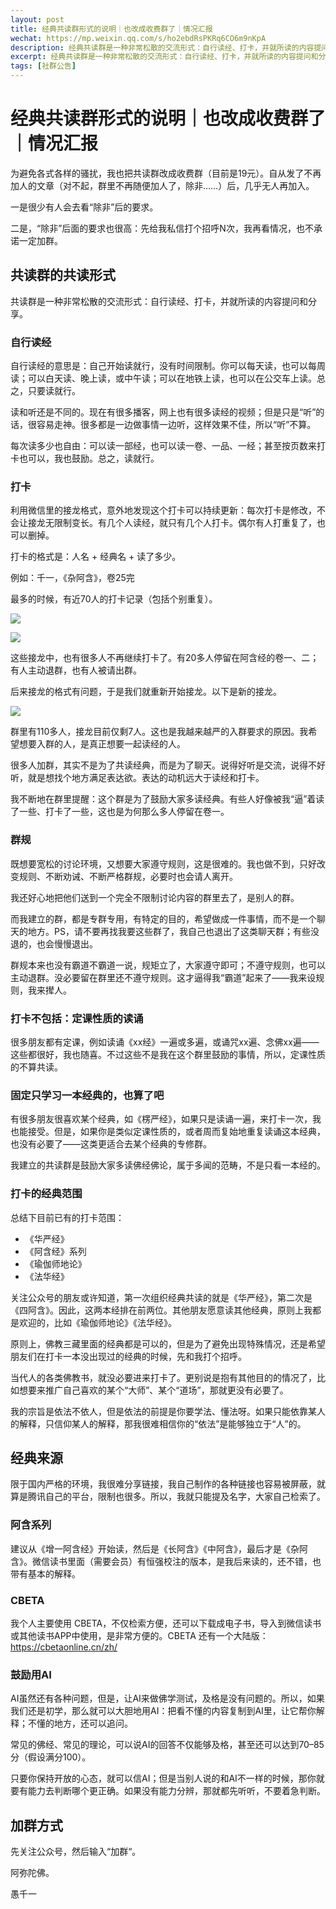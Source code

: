 ```yaml
---
layout: post
title: 经典共读群形式的说明｜也改成收费群了｜情况汇报
wechat: https://mp.weixin.qq.com/s/ho2ebdRsPKRq6CO6m9nKpA
description: 经典共读群是一种非常松散的交流形式：自行读经、打卡，并就所读的内容提问和分享。希望大家都能深入经藏，智慧如海。
excerpt: 经典共读群是一种非常松散的交流形式：自行读经、打卡，并就所读的内容提问和分享。希望大家都能深入经藏，智慧如海。
tags: [社群公告]
---
```


# 经典共读群形式的说明｜也改成收费群了｜情况汇报

为避免各式各样的骚扰，我也把共读群改成收费群（目前是19元）。自从发了不再加人的文章（对不起，群里不再随便加人了，除非……）后，几乎无人再加入。

一是很少有人会去看“除非”后的要求。

二是，“除非”后面的要求也很高：先给我私信打个招呼N次，我再看情况，也不承诺一定加群。

## 共读群的共读形式

共读群是一种非常松散的交流形式：自行读经、打卡，并就所读的内容提问和分享。

### 自行读经

自行读经的意思是：自己开始读就行，没有时间限制。你可以每天读，也可以每周读；可以白天读、晚上读，或中午读；可以在地铁上读，也可以在公交车上读。总之，只要读就行。

读和听还是不同的。现在有很多播客，网上也有很多读经的视频；但是只是“听”的话，很容易走神。很多都是一边做事情一边听，这样效果不佳，所以“听”不算。

每次读多少也自由：可以读一部经，也可以读一卷、一品、一经；甚至按页数来打卡也可以，我也鼓励。总之，读就行。

### 打卡

利用微信里的接龙格式，意外地发现这个打卡可以持续更新：每次打卡是修改，不会让接龙无限制变长。有几个人读经，就只有几个人打卡。偶尔有人打重复了，也可以删掉。

打卡的格式是：人名 + 经典名 + 读了多少。

例如：千一，《杂阿含》，卷25完

最多的时候，有近70人的打卡记录（包括个别重复）。

![](../images/2025-09-14-15-27-40.png)

![](../images/2025-09-14-15-28-49.png)

这些接龙中，也有很多人不再继续打卡了。有20多人停留在阿含经的卷一、二；有人主动退群，也有人被请出群。

后来接龙的格式有问题，于是我们就重新开始接龙。以下是新的接龙。

![](../images/2025-09-14-16-16-58.png)

群里有110多人，接龙目前仅剩7人。这也是我越来越严的入群要求的原因。我希望想要入群的人，是真正想要一起读经的人。

很多人加群，其实不是为了共读经典，而是为了聊天。说得好听是交流，说得不好听，就是想找个地方满足表达欲。表达的动机远大于读经和打卡。

我不断地在群里提醒：这个群是为了鼓励大家多读经典。有些人好像被我“逼”着读了一些、打卡了一些，这也是为何那么多人停留在卷一。

### 群规

既想要宽松的讨论环境，又想要大家遵守规则，这是很难的。我也做不到，只好改变规则、不断劝诫、不断严格群规，必要时也会请人离开。

我还好心地把他们送到一个完全不限制讨论内容的群里去了，是别人的群。

而我建立的群，都是专群专用，有特定的目的，希望做成一件事情，而不是一个聊天的地方。PS，请不要再找我要这些群了，我自己也退出了这类聊天群；有些没退的，也会慢慢退出。

群规本来也没有霸道不霸道一说，规矩立了，大家遵守即可；不遵守规则，也可以主动退群。没必要留在群里还不遵守规则。这才逼得我“霸道”起来了——我来设规则，我来撵人。

### 打卡不包括：定课性质的读诵

很多朋友都有定课，例如读诵《xx经》一遍或多遍，或诵咒xx遍、念佛xx遍——这些都很好，我也随喜。不过这些不是我在这个群里鼓励的事情，所以，定课性质的不算共读。

### 固定只学习一本经典的，也算了吧

有很多朋友很喜欢某个经典，如《楞严经》，如果只是读诵一遍，来打卡一次，我也能接受。但是，如果你是类似定课性质的，或者周而复始地重复读诵这本经典，也没有必要了——这类更适合去某个经典的专修群。

我建立的共读群是鼓励大家多读佛经佛论，属于多闻的范畴，不是只看一本经的。

### 打卡的经典范围

总结下目前已有的打卡范围：

* 《华严经》
* 《阿含经》系列
* 《瑜伽师地论》
* 《法华经》

关注公众号的朋友或许知道，第一次组织经典共读的就是《华严经》，第二次是《四阿含》。因此，这两本经排在前两位。其他朋友愿意读其他经典，原则上我都是欢迎的，比如《瑜伽师地论》《法华经》。

原则上，佛教三藏里面的经典都是可以的，但是为了避免出现特殊情况，还是希望朋友们在打卡一本没出现过的经典的时候，先和我打个招呼。

当代人的各类佛教书，就没必要进来打卡了。更别说是抱有其他目的的情况了，比如想要来推广自己喜欢的某个“大师”、某个“道场”，那就更没有必要了。

我的宗旨是依法不依人，但是依法的前提是你要学法、懂法呀。如果只能依靠某人的解释，只信仰某人的解释，那我很难相信你的“依法”是能够独立于“人”的。

## 经典来源

限于国内严格的环境，我很难分享链接，我自己制作的各种链接也容易被屏蔽，就算是腾讯自己的平台，限制也很多。所以，我就只能提及名字，大家自己检索了。

### 阿含系列

建议从《增一阿含经》开始读，然后是《长阿含》《中阿含》，最后才是《杂阿含》。微信读书里面（需要会员）有恒强校注的版本，是我后来读的，还不错，也带有基本的解释。

### CBETA

我个人主要使用 CBETA，不仅检索方便，还可以下载成电子书，导入到微信读书或其他读书APP中使用，是非常方便的。CBETA 还有一个大陆版：https://cbetaonline.cn/zh/

### 鼓励用AI

AI虽然还有各种问题，但是，让AI来做佛学测试，及格是没有问题的。所以，如果我们还是初学，那么就可以大胆地用AI：把看不懂的内容复制到AI里，让它帮你解释；不懂的地方，还可以追问。

常见的佛经、常见的理论，可以说AI的回答不仅能够及格，甚至还可以达到70–85分（假设满分100）。

只要你保持开放的心态，就可以信AI；但是当别人说的和AI不一样的时候，那你就要有能力去判断哪个更正确。如果没有能力分辨，那就都先听听，不要着急判断。

## 加群方式

先关注公众号，然后输入“加群“。


阿弥陀佛。

愚千一
